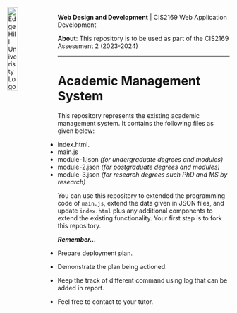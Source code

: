 <img  align="left" src="https://www.edgehill.ac.uk/wp-content/ehu-themes/ehu-wordpress-theme/resources/images/ehu_logo.svg" alt="Edge Hill Univeristy Logo" title="EHU Logo" style="width:22%" />

<p align="left"> <b>Web Design and Development</b> | CIS2169 Web Application Development</p>

<p align="left"> <b>About</b>: This repository is to be used as part of the CIS2169 Assessment 2 (2023-2024)</p>

---

# Academic Management System 

This repository represents the existing academic management system. It contains the following files as given below:

* index.html.
* main.js
* module-1.json     *(for undergraduate degrees and modules)*
* module-2.json     *(for postgraduate degrees and modules)*
* module-3.json     *(for research degrees such PhD and MS by research)*



You can use this repository to extended the programming code of `main.js`, extend the data given in JSON files, and update `index.html` plus any additional components to extend the existing functionality. Your first step is to fork this repository.



***Remember...***

* Prepare deployment plan.

* Demonstrate the plan being actioned.

* Keep the track of different command using log that can be added in report.

* Feel free to contact to your tutor. 
